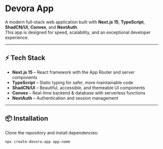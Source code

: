 # Devora App

A modern full-stack web application built with **Next.js 15**, **TypeScript**, **ShadCN/UI**, **Convex**, and **NextAuth**.  
This app is designed for speed, scalability, and an exceptional developer experience.

---

## ⚡ Tech Stack

- **Next.js 15** – React framework with the App Router and server components
- **TypeScript** – Static typing for safer, more maintainable code
- **ShadCN/UI** – Beautiful, accessible, and themeable UI components
- **Convex** – Real-time backend & database with serverless functions
- **NextAuth** – Authentication and session management

---

## 📦 Installation

Clone the repository and install dependencies:

```bash
npx create-devora-app app-name
```
